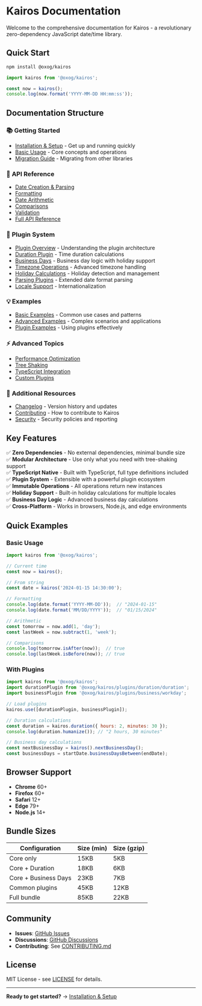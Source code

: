 # Kairos Documentation

Welcome to the comprehensive documentation for Kairos - a revolutionary zero-dependency JavaScript date/time library.

## Quick Start

```bash
npm install @oxog/kairos
```

```javascript
import kairos from '@oxog/kairos';

const now = kairos();
console.log(now.format('YYYY-MM-DD HH:mm:ss'));
```

## Documentation Structure

### 📚 **Getting Started**
- [Installation & Setup](./getting-started.md) - Get up and running quickly
- [Basic Usage](./basic-usage.md) - Core concepts and operations
- [Migration Guide](../MIGRATION.md) - Migrating from other libraries

### 🔧 **API Reference**
- [Date Creation & Parsing](./api/date-creation.md)
- [Formatting](./api/formatting.md)  
- [Date Arithmetic](./api/arithmetic.md)
- [Comparisons](./api/comparisons.md)
- [Validation](./api/validation.md)
- [Full API Reference](../API.md)

### 🧩 **Plugin System**
- [Plugin Overview](./plugins/overview.md) - Understanding the plugin architecture
- [Duration Plugin](./plugins/duration.md) - Time duration calculations
- [Business Days](./plugins/business.md) - Business day logic with holiday support
- [Timezone Operations](./plugins/timezone.md) - Advanced timezone handling
- [Holiday Calculations](./plugins/holidays.md) - Holiday detection and management
- [Parsing Plugins](./plugins/parsing.md) - Extended date format parsing
- [Locale Support](./plugins/locales.md) - Internationalization

### 💡 **Examples**
- [Basic Examples](./examples/basic.md) - Common use cases and patterns
- [Advanced Examples](./examples/advanced.md) - Complex scenarios and applications
- [Plugin Examples](./examples/plugins.md) - Using plugins effectively

### ⚡ **Advanced Topics**
- [Performance Optimization](./advanced/performance.md)
- [Tree Shaking](./advanced/tree-shaking.md)
- [TypeScript Integration](./advanced/typescript.md)
- [Custom Plugins](./advanced/custom-plugins.md)

### 📖 **Additional Resources**
- [Changelog](../CHANGELOG.md) - Version history and updates
- [Contributing](../CONTRIBUTING.md) - How to contribute to Kairos
- [Security](../SECURITY.md) - Security policies and reporting

## Key Features

✅ **Zero Dependencies** - No external dependencies, minimal bundle size  
✅ **Modular Architecture** - Use only what you need with tree-shaking support  
✅ **TypeScript Native** - Built with TypeScript, full type definitions included  
✅ **Plugin System** - Extensible with a powerful plugin ecosystem  
✅ **Immutable Operations** - All operations return new instances  
✅ **Holiday Support** - Built-in holiday calculations for multiple locales  
✅ **Business Day Logic** - Advanced business day calculations  
✅ **Cross-Platform** - Works in browsers, Node.js, and edge environments

## Quick Examples

### Basic Usage
```javascript
import kairos from '@oxog/kairos';

// Current time
const now = kairos();

// From string
const date = kairos('2024-01-15 14:30:00');

// Formatting
console.log(date.format('YYYY-MM-DD'));  // "2024-01-15"
console.log(date.format('MM/DD/YYYY'));  // "01/15/2024"

// Arithmetic
const tomorrow = now.add(1, 'day');
const lastWeek = now.subtract(1, 'week');

// Comparisons
console.log(tomorrow.isAfter(now));  // true
console.log(lastWeek.isBefore(now)); // true
```

### With Plugins
```javascript
import kairos from '@oxog/kairos';
import durationPlugin from '@oxog/kairos/plugins/duration/duration';
import businessPlugin from '@oxog/kairos/plugins/business/workday';

// Load plugins
kairos.use([durationPlugin, businessPlugin]);

// Duration calculations
const duration = kairos.duration({ hours: 2, minutes: 30 });
console.log(duration.humanize()); // "2 hours, 30 minutes"

// Business day calculations
const nextBusinessDay = kairos().nextBusinessDay();
const businessDays = startDate.businessDaysBetween(endDate);
```

## Browser Support

- **Chrome** 60+
- **Firefox** 60+  
- **Safari** 12+
- **Edge** 79+
- **Node.js** 14+

## Bundle Sizes

| Configuration | Size (min) | Size (gzip) |
|---------------|------------|-------------|
| Core only | 15KB | 5KB |
| Core + Duration | 18KB | 6KB |
| Core + Business Days | 23KB | 7KB |
| Common plugins | 45KB | 12KB |
| Full bundle | 85KB | 22KB |

## Community

- **Issues**: [GitHub Issues](https://github.com/oxog/kairos/issues)
- **Discussions**: [GitHub Discussions](https://github.com/oxog/kairos/discussions)
- **Contributing**: See [CONTRIBUTING.md](../CONTRIBUTING.md)

## License

MIT License - see [LICENSE](../LICENSE) for details.

---

**Ready to get started?** → [Installation & Setup](./getting-started.md)